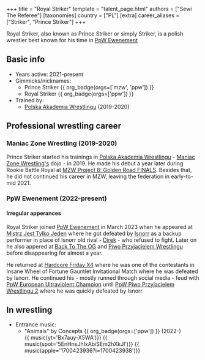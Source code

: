 +++
title = "Royal Striker"
template = "talent_page.html"
authors = ["Sewi The Referee"]
[taxonomies]
country = ["PL"]
[extra]
career_aliases = ["Striker", "Prince Striker"]
+++

Royal Striker, also known as Prince Striker or simply Striker, is a polish wrestler best known for his time in [PpW Ewenement](@/o/ppw.md)

## Basic info

* Years active: 2021-present
* Gimmicks/nicknames:
  - Prince Striker {{ org_badge(orgs=['mzw', 'ppw']) }}
  - Royal Striker {{ org_badge(orgs=['ppw']) }}
* Trained by:
  - [Polska Akademia Wrestlingu](@/o/paw.md) (2019-2020)
 
## Professional wrestling career

### Maniac Zone Wrestling (2019-2020)

Prince Striker started his trainings in [Polska Akademia Wrestlingu](@/o/paw.md) - [Maniac Zone Wrestling's](@/o/mzw.md) dojo - in 2019. He made his debut a year later during Rookie Battle Royal at [MZW Project 8: Golden Road FINALS](@/e/mzw/2021-08-14-mzw-project-8-golden-road-finals.md). Besides that, he did not continued his career in MZW, leaving the federation in early-to-mid 2021.

### PpW Ewenement (2022-present)

#### Irregular apperances

Royal Striker joined [PpW Ewenement](@/o/ppw.md) in March 2023 when he appeared at [Mistrz Jest Tylko Jeden](@/e/ppw/2022-03-12-ppw-mistrz-jest-tylko-jeden.md) where he got defeated by [Isnorr](@/w/isnorr.md) as a backup performer in place of Isnorr old rival - [Direk](@/w/direk.md) - who refused to fight. Later on he also appered at [Back To The OG](@/e/ppw/2023-02-04-ppw-back-to-the-og.md) and [Piwo Przyjacielem Wrestlingu](@/e/ppw/2023-11-24-ppw-piwo-przyjacielem-wrestlingu.md) before disappearing for almost a year.

He returned at [Hardcore Friday X4](@/e/ppw/2024-08-23-ppw-hardcore-friday-x4.md) where he was one of the contestants in Insane Wheel of Fortune Gauntlet Invitational Match where he was defeated by Isnorr. He continued his - mostly runned through social media - feud with [PpW European Ultraviolent Champion](@/c/ppw-european-ultraviolent-championship.md) until [PpW Piwo Przyjacielem Wrestlingu 2](@/e/ppw/2024-11-15-ppw-piwo-przyjacielem-wrestlingu-2.md) where he was quickly defeated by Isnorr.

## In wrestling

* Entrance music:
  - "Animals" by Concepts
    {{ org_badge(orgs=['ppw']) }} (2022-) <br>
    {{ music(yt='Bx7auy-X5WA')}}
    {{ music(spot='5EnHnsJhIxAbiSEm2hXkJl')}}
    {{ music(apple='1700423936?i=1700423938')}}

